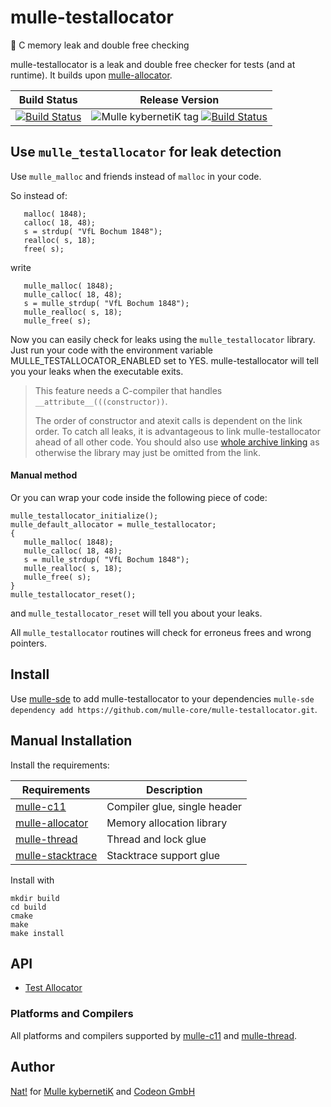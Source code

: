 # mulle-testallocator

🔄 C memory leak and double free checking

mulle-testallocator is a leak and double free checker for tests
(and at runtime). It builds upon [mulle-allocator](//mulle-c/mulle-allocator).


Build Status | Release Version
-------------|-----------------------------------
[![Build Status](https://travis-ci.org/mulle-core/mulle-testallocator.svg?branch=release)](https://travis-ci.org/mulle-core/mulle-testallocator) | ![Mulle kybernetiK tag](https://img.shields.io/github/tag/mulle-core/mulle-testallocator.svg) [![Build Status](https://travis-ci.org/mulle-core/mulle-testallocator.svg?branch=release)](https://travis-ci.org/mulle-core/mulle-testallocator)

##  Use `mulle_testallocator` for leak detection

Use `mulle_malloc` and friends instead of `malloc` in your code.

So instead of:

```
   malloc( 1848);
   calloc( 18, 48);
   s = strdup( "VfL Bochum 1848");
   realloc( s, 18);
   free( s);
```

write

```
   mulle_malloc( 1848);
   mulle_calloc( 18, 48);
   s = mulle_strdup( "VfL Bochum 1848");
   mulle_realloc( s, 18);
   mulle_free( s);
```

Now you can easily check for leaks using the `mulle_testallocator` library.
Just run your code with the environment variable MULLE_TESTALLOCATOR_ENABLED
set to YES.
mulle-testallocator will tell you your leaks when the executable exits.

> This feature needs a C-compiler that handles `__attribute__(((constructor))`.
>
> The order of constructor and atexit calls is dependent on the link order.
> To catch all leaks, it is advantageous to link mulle-testallocator ahead of
> all other code. You should also use [whole archive linking](https://stackoverflow.com/questions/25038974/force-load-linker-flag-for-other-platforms) as otherwise the
> library may just be omitted from the link.


#### Manual method

Or you can wrap your code inside the following piece of code:

```
mulle_testallocator_initialize();
mulle_default_allocator = mulle_testallocator;
{
   mulle_malloc( 1848);
   mulle_calloc( 18, 48);
   s = mulle_strdup( "VfL Bochum 1848");
   mulle_realloc( s, 18);
   mulle_free( s);
}
mulle_testallocator_reset();
```

and `mulle_testallocator_reset` will tell you about your leaks.

All `mulle_testallocator` routines will check for erroneus frees and
wrong pointers.


## Install

Use [mulle-sde](//github.com/mulle-sde) to add mulle-testallocator to your
dependencies `mulle-sde dependency add https://github.com/mulle-core/mulle-testallocator.git`.


## Manual Installation

Install the requirements:


Requirements                                                 | Description
-------------------------------------------------------------|-----------------------
[mulle-c11](//github.com/mulle-c/mulle-c11)                  | Compiler glue, single header
[mulle-allocator](//github.com/mulle-c/mulle-allocator)      | Memory allocation library
[mulle-thread](//github.com/mulle-concurrent/mulle-thread)   | Thread and lock glue
[mulle-stacktrace](//github.com/mulle-core/mulle-stracktrace)| Stacktrace support glue


Install with

```
mkdir build
cd build
cmake
make
make install
```


## API

* [Test Allocator](dox/API_TESTALLOCATOR.md)


### Platforms and Compilers

All platforms and compilers supported by
[mulle-c11](//github.com/mulle-c/mulle-c11) and
[mulle-thread](//github.com/mulle-concurrent/mulle-thread).


## Author

[Nat!](//www.mulle-kybernetik.com/weblog) for
[Mulle kybernetiK](//www.mulle-kybernetik.com) and
[Codeon GmbH](//www.codeon.de)
